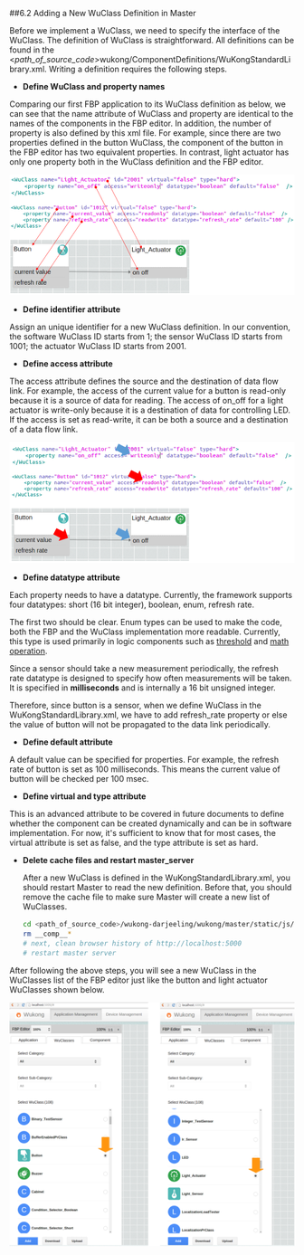 ##6.2 Adding a New WuClass Definition in Master

Before we implement a WuClass, we need to specify the interface of the WuClass. The definition of WuClass is straightforward. All definitions can be found in the <*path_of_source_code*>wukong/ComponentDefinitions/WuKongStandardLibrary.xml. Writing a definition requires the following steps.  

* **Define WuClass and property names**  

 Comparing our first FBP application to its WuClass definition as below, we can see that the name attribute of WuClass and property are identical to the names of the components in the FBP editor. In addition, the number of property is also defined by this xml file. For example, since there are two properties defined in the button WuClass, the component of the button in the FBP editor has two equivalent properties. In contrast, light actuator has only one property both in the WuClass definition and the FBP editor.
  
 ![](https://raw.githubusercontent.com/wukong-ntu/wukong-gitbook-figures/master/figures/06-Wuclass/name_definition.png)

* **Define identifier attribute**  

 Assign an unique identifier for a new WuClass definition. In our convention, the software WuClass ID starts from 1; the sensor WuClass ID starts from 1001; the actuator WuClass ID starts from 2001.

* **Define access attribute**  

 The access attribute defines the source and the destination of data flow link. For example, the access of the current value for a button is read-only because it is a source of data for reading. The access of on_off for a light actuator is write-only because it is a destination of data for controlling LED. If the access is set as read-write, it can be both a source and a destination of a data flow link.

 ![](https://raw.githubusercontent.com/wukong-ntu/wukong-gitbook-figures/master/figures/06-Wuclass/access_definition.png)



* **Define datatype attribute**  

 Each property needs to have a datatype. Currently, the framework supports four datatypes: short (16 bit integer), boolean, enum, refresh rate. 

 The first two should be clear. Enum types can be used to make the code, both the FBP and the WuClass implementation more readable. Currently, this type is used primarily in logic components such as [threshold](https://github.com/wukong-m2m/wukong-darjeeling/blob/develop/src/lib/wkpf/c/common/native_wuclasses/wuclass_threshold_update.c) and [math operation](https://github.com/wukong-m2m/wukong-darjeeling/blob/develop/src/lib/wkpf/c/common/native_wuclasses/wuclass_math_update.c). 
 
 Since a sensor should take a new measurement periodically, the refresh rate datatype is designed to specify how often measurements will be taken. It is specified in **milliseconds** and is internally a 16 bit unsigned integer.  
 
  Therefore, since button is a sensor, when we define WuClass in the WuKongStandardLibrary.xml, we have to add refresh_rate property or else the value of button will not be propagated to the data link periodically.  

* **Define default attribute**  

 A default value can be specified for properties. For example, the refresh rate of button is set as 100 milliseconds. This means the current value of button will be checked per 100 msec.  

* **Define virtual and type attribute** 

 This is an advanced attribute to be covered in future documents to define whether the component can be created dynamically and can be in software implementation. For now, it's sufficient to know that for most cases, the virtual attribute is set as false, and the type attribute is set as hard.  
 
* **Delete cache files and restart master_server** 

	After a new WuClass is defined in the WuKongStandardLibrary.xml, you should restart  Master to read the new definition. Before that, you should remove the cache file to make sure Master will create a new list of WuClasses.

	```bash
	cd <path_of_source_code>/wukong-darjeeling/wukong/master/static/js/    
	rm __comp__*  
	# next, clean browser history of http://localhost:5000  
	# restart master server
	```    
 
 After following the above steps, you will see a new WuClass in the WuClasses list of the FBP editor just like the button and light actuator WuClasses shown below.

 ![](https://raw.githubusercontent.com/wukong-ntu/wukong-gitbook-figures/master/figures/06-Wuclass/add_new_wuclass_definition.png)